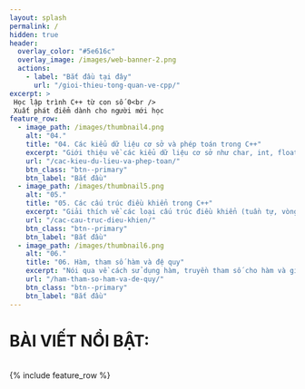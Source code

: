 ```yaml
---
layout: splash
permalink: /
hidden: true
header:
  overlay_color: "#5e616c"
  overlay_image: /images/web-banner-2.png
  actions:
    - label: "Bắt đầu tại đây"
      url: "/gioi-thieu-tong-quan-ve-cpp/"
excerpt: >
 Học lập trình C++ từ con số 0<br />
 Xuất phát điểm dành cho người mới học
feature_row:
  - image_path: /images/thumbnail4.png
    alt: "04."
    title: "04. Các kiểu dữ liệu cơ sở và phép toán trong C++"
    excerpt: "Giới thiệu về các kiểu dữ liệu cơ sở như char, int, float,… và một số phép toán thông dụng trong C++."
    url: "/cac-kieu-du-lieu-va-phep-toan/"
    btn_class: "btn--primary"
    btn_label: "Bắt đầu"
  - image_path: /images/thumbnail5.png
    alt: "05."
    title: "05. Các cấu trúc điều khiển trong C++"
    excerpt: "Giải thích về các loại cấu trúc điều khiển (tuần tự, vòng lặp...) thường có trong một chương trình C++"
    url: "/cac-cau-truc-dieu-khien/"
    btn_class: "btn--primary"
    btn_label: "Bắt đầu"
  - image_path: /images/thumbnail6.png
    alt: "06."
    title: "06. Hàm, tham số hàm và đệ quy"
    excerpt: "Nói qua về cách sử dụng hàm, truyền tham số cho hàm và giới thiệu về khái niệm đệ quy trong C++."
    url: "/ham-tham-so-ham-va-de-quy/"
    btn_class: "btn--primary"
    btn_label: "Bắt đầu"      
---
```

<h1>BÀI VIẾT NỔI BẬT:</h1>
<br>
{% include feature_row %}